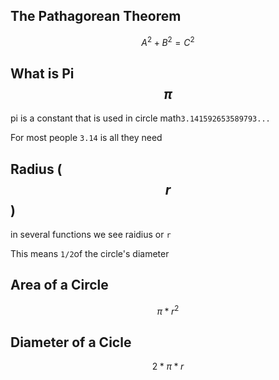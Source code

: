 ## The Pathagorean Theorem

$$A^2+B^2=C^2$$



## What is Pi $$\pi$$

pi is a constant that is used in circle math`3.141592653589793...`

For most people `3.14` is all they need

## Radius ($$ r $$)

in several functions we see raidius or `r`

This means `1/2`of the circle's diameter

## Area of a Circle

$$\pi*r^2$$

## Diameter of a Cicle

$$2*\pi*r$$

